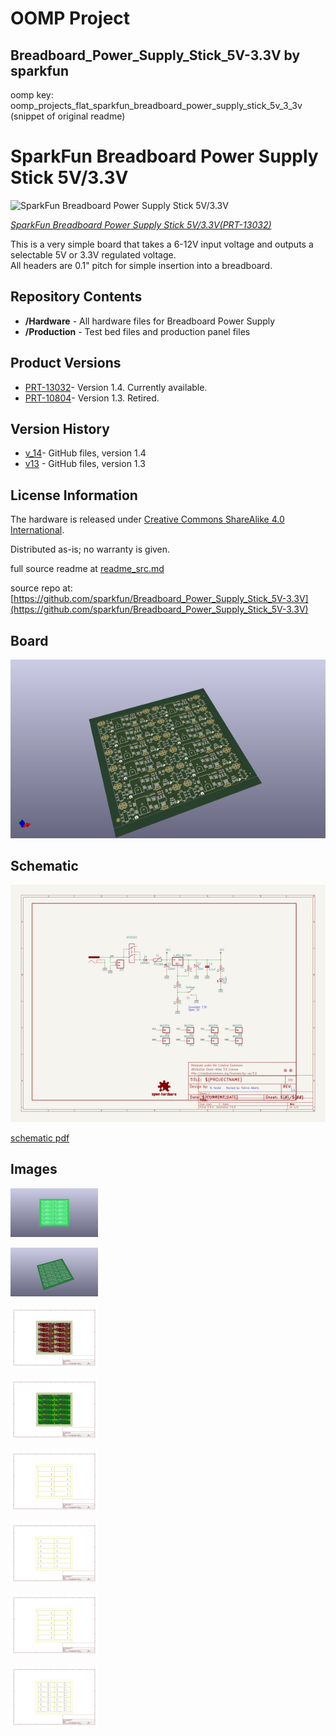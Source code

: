 # OOMP Project  
## Breadboard_Power_Supply_Stick_5V-3.3V  by sparkfun  
  
oomp key: oomp_projects_flat_sparkfun_breadboard_power_supply_stick_5v_3_3v  
(snippet of original readme)  
  
SparkFun Breadboard Power Supply Stick 5V/3.3V  
===============================================  
  
![SparkFun Breadboard Power Supply Stick 5V/3.3V](https://cdn.sparkfun.com//assets/parts/1/0/0/3/2/13032-01.jpg)    
  
[*SparkFun Breadboard Power Supply Stick 5V/3.3V(PRT-13032)*](https://www.sparkfun.com/products/13032)  
  
This is a very simple board that takes a 6-12V input voltage and outputs a selectable 5V or 3.3V regulated voltage.   
All headers are 0.1" pitch for simple insertion into a breadboard.  
  
Repository Contents  
-------------------  
* **/Hardware** - All hardware files for Breadboard Power Supply  
* **/Production** - Test bed files and production panel files  
  
Product Versions  
----------------  
* [PRT-13032](https://www.sparkfun.com/products/13032)- Version 1.4. Currently available.  
* [PRT-10804](https://www.sparkfun.com/products/10804)- Version 1.3. Retired.   
  
Version History  
---------------  
* [v_14](https://github.com/sparkfun/Breadboard_Power_Supply_Stick_5V-3.3V/tree/v_14)- GitHub files, version 1.4  
* [v13](https://github.com/sparkfun/Breadboard_Power_Supply_Stick_5V-3.3V/tree/v13) - GitHub files, version 1.3  
  
License Information  
-------------------  
The hardware is released under [Creative Commons ShareAlike 4.0 International](https://creativecommons.org/licenses/by-sa/4.0/).  
  
Distributed as-is; no warranty is given.  
  
  full source readme at [readme_src.md](readme_src.md)  
  
source repo at: [https://github.com/sparkfun/Breadboard_Power_Supply_Stick_5V-3.3V](https://github.com/sparkfun/Breadboard_Power_Supply_Stick_5V-3.3V)  
## Board  
  
[![working_3d.png](working_3d_600.png)](working_3d.png)  
## Schematic  
  
[![working_schematic.png](working_schematic_600.png)](working_schematic.png)  
  
[schematic pdf](working_schematic.pdf)  
## Images  
  
[![working_3D_bottom.png](working_3D_bottom_140.png)](working_3D_bottom.png)  
  
[![working_3D_top.png](working_3D_top_140.png)](working_3D_top.png)  
  
[![working_assembly_page_01.png](working_assembly_page_01_140.png)](working_assembly_page_01.png)  
  
[![working_assembly_page_02.png](working_assembly_page_02_140.png)](working_assembly_page_02.png)  
  
[![working_assembly_page_03.png](working_assembly_page_03_140.png)](working_assembly_page_03.png)  
  
[![working_assembly_page_04.png](working_assembly_page_04_140.png)](working_assembly_page_04.png)  
  
[![working_assembly_page_05.png](working_assembly_page_05_140.png)](working_assembly_page_05.png)  
  
[![working_assembly_page_06.png](working_assembly_page_06_140.png)](working_assembly_page_06.png)  

